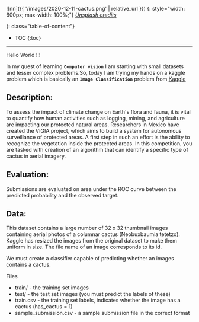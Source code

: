 ![nn]({{ '/images/2020-12-11-cactus.png' | relative_url }})
{: style="width: 600px; max-width: 100%;"}
*[Unsplash credits](https://unsplash.com/photos/3guU1kCxxy0)*

{: class="table-of-content"}
* TOC
{:toc}

---
Hello World !!! 

In my quest of learning **`Computer vision`** I am starting with small datasets and lesser complex problems.So, today I am trying my hands on a kaggle problem which is basically an **`Image Classification`** problem from [Kaggle](https://www.kaggle.com/c/aerial-cactus-identification/)

## Description:
To assess the impact of climate change on Earth's flora and fauna, it is vital to quantify how human activities such as logging, mining, and agriculture are impacting our protected natural areas. Researchers in Mexico have created the VIGIA project, which aims to build a system for autonomous surveillance of protected areas. A first step in such an effort is the ability to recognize the vegetation inside the protected areas. In this competition, you are tasked with creation of an algorithm that can identify a specific type of cactus in aerial imagery.


## Evaluation:
Submissions are evaluated on area under the ROC curve between the predicted probability and the observed target.

## Data:
This dataset contains a large number of 32 x 32 thumbnail images containing aerial photos of a columnar cactus (Neobuxbaumia tetetzo). Kaggle has resized the images from the original dataset to make them uniform in size. The file name of an image corresponds to its id.

We must create a classifier capable of predicting whether an images contains a cactus.

Files
- train/ - the training set images
- test/ - the test set images (you must predict the labels of these)
- train.csv - the training set labels, indicates whether the image has a cactus (has_cactus = 1)
- sample_submission.csv - a sample submission file in the correct format


